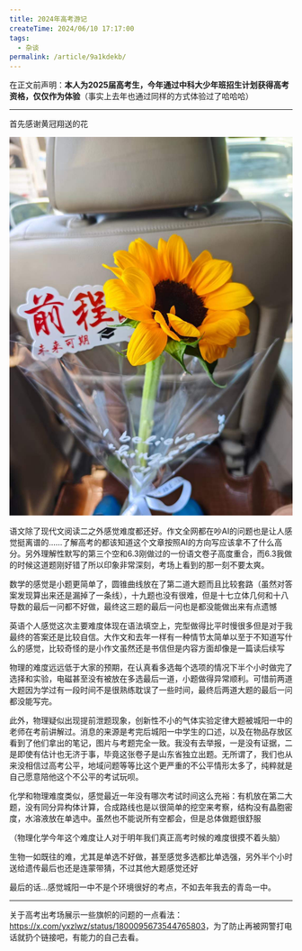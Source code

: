 ```yaml
---
title: 2024年高考游记
createTime: 2024/06/10 17:17:00
tags:
  - 杂谈
permalink: /article/9a1kdekb/
---
```


在正文前声明：**本人为2025届高考生，今年通过中科大少年班招生计划获得高考资格，仅仅作为体验**（事实上去年也通过同样的方式体验过了哈哈哈）

---

首先感谢黄冠翔送的花

![](../images/1321f8c7ef43ed2bc900234a142455c8.jpg)

语文除了现代文阅读二之外感觉难度都还好。作文全网都在吵AI的问题也是让人感觉挺离谱的……了解高考的都该知道这个文章按照AI的方向写应该拿不了什么高分。另外理解性默写的第三个空和6.3刚做过的一份语文卷子高度重合，而6.3我做的时候这道题刚好错了所以印象非常深刻，考场上看到的那一刻不要太爽。

数学的感觉是小题更简单了，圆锥曲线放在了第二道大题而且比较套路（虽然对答案发现算出来还是漏掉了一条线），十九题也没有很难，但是十七立体几何和十八导数的最后一问都不好做，最终这三题的最后一问也是都没能做出来有点遗憾

英语个人感觉这次主要难度体现在语法填空上，完型做得比平时慢很多但是对于我最终的答案还是比较自信。大作文和去年一样有一种情节太简单以至于不知道写什么的感觉，比较奇怪的是小作文虽然还是书信但是内容方面却像是一篇读后续写

物理的难度远远低于大家的预期，在认真看多选每个选项的情况下半个小时做完了选择和实验，电磁甚至没有被放在多选最后一道，小题做得异常顺利。可惜前两道大题因为学过有一段时间不是很熟练耽误了一些时间，最终后两道大题的最后一问都没能写完。

此外，物理疑似出现提前泄题现象，创新性不小的气体实验定律大题被城阳一中的老师在考前讲解过。消息的来源是考完后城阳一中学生的口述，以及在物品存放区看到了他们拿出的笔记，图片与考题完全一致。我没有去举报，一是没有证据，二是即使有估计也无济于事，毕竟这张卷子是山东省独立出题。无所谓了，我们也从来没相信过高考公平，地域问题等等比这个更严重的不公平情形太多了，纯粹就是自己愿意陪他这个不公平的考试玩呗。

化学和物理难度类似，感觉最近一年没有哪次考试时间这么充裕：有机放在第二大题，没有同分异构体计算，合成路线也是以很简单的挖空来考察，结构没有晶胞密度，水溶液放在单选中。虽然也不能说所有空都会，但是总体做题很舒服

（物理化学今年这个难度让人对于明年我们真正高考时候的难度很摸不着头脑）

​生物一如既往的难，尤其是单选不好做，甚至感觉多选都比单选强，另外半个小时送给遗传最后也还是连蒙带猜，不过其他大题感觉还好

​最后的话…感觉城阳一中不是个环境很好的考点，不如去年我去的青岛一中。

---

关于高考出考场展示一些旗帜的问题的一点看法：<https://x.com/yxzlwz/status/1800095673544765803>，为了防止再被网警打电话就扔个链接吧，有能力的自己去看。
